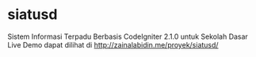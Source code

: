 siatusd
=======

Sistem Informasi Terpadu Berbasis CodeIgniter 2.1.0 untuk Sekolah Dasar <br>
Live Demo dapat dilihat di http://zainalabidin.me/proyek/siatusd/
